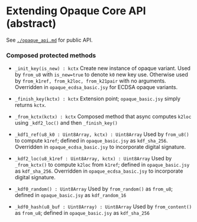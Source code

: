 # Extending Opaque Core API (abstract)

See [`./opaque_api.md`](./opaque_api.md) for public API.


### Composed protected methods

- `_init_key(is_new) : kctx`
  Create new instance of opaque variant.
  Used by `from_u8` with `is_new=true` to denote `k0` new key use.
  Otherwise used by `from_k1ref, from_k2loc, from_k21pair` with no arguments.
  Overridden in `opaque_ecdsa_basic.jsy` for ECDSA opaque variants.

- `_finish_key(kctx) : kctx`
  Extension point; `opaque_basic.jsy` simply returns `kctx`.

- `_from_kctx(kctx) : kctx`
  Composed method that async computes `k2loc` using `_kdf2_loc()` and then `_finish_key()`


- `_kdf1_ref(u8_k0 : Uint8Array, kctx) : Uint8Array`
  Used by `from_u8()` to compute `k1ref`; defined in `opaque_basic.jsy` as `kdf_sha_256`.
  Overridden in `opaque_ecdsa_basic.jsy` to incorporate digital signature.

- `_kdf2_loc(u8_k1ref : Uint8Array, kctx) : Uint8Array`
  Used by `_from_kctx()` to compute `k2loc` from `k1ref`; defined in `opaque_basic.jsy` as `kdf_sha_256`.
  Overridden in `opaque_ecdsa_basic.jsy` to incorporate digital signature.

- `_kdf0_random() : Uint8Array`
  Used by `from_random()` as `from_u8`; defined in `opaque_basic.jsy` as `kdf_random_16`

- `_kdf0_hash(u8_buf : Uint8Array) : Uint8Array`
  Used by `from_content()` as `from_u8`; defined in `opaque_basic.jsy` as `kdf_sha_256`

